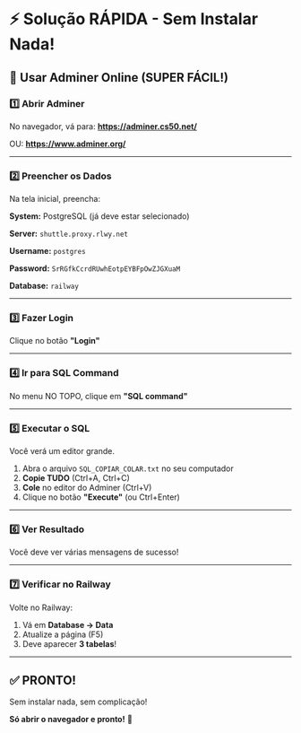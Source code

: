 # ⚡ Solução RÁPIDA - Sem Instalar Nada!

## 🎯 Usar Adminer Online (SUPER FÁCIL!)

### 1️⃣ Abrir Adminer

No navegador, vá para: **https://adminer.cs50.net/**

OU: **https://www.adminer.org/**

---

### 2️⃣ Preencher os Dados

Na tela inicial, preencha:

**System:** PostgreSQL (já deve estar selecionado)

**Server:** `shuttle.proxy.rlwy.net`

**Username:** `postgres`

**Password:** `SrRGfkCcrdRUwhEotpEYBFpOwZJGXuaM`

**Database:** `railway`

---

### 3️⃣ Fazer Login

Clique no botão **"Login"**

---

### 4️⃣ Ir para SQL Command

No menu NO TOPO, clique em **"SQL command"**

---

### 5️⃣ Executar o SQL

Você verá um editor grande.

1. Abra o arquivo `SQL_COPIAR_COLAR.txt` no seu computador
2. **Copie TUDO** (Ctrl+A, Ctrl+C)
3. **Cole** no editor do Adminer (Ctrl+V)
4. Clique no botão **"Execute"** (ou Ctrl+Enter)

---

### 6️⃣ Ver Resultado

Você deve ver várias mensagens de sucesso!

---

### 7️⃣ Verificar no Railway

Volte no Railway:
1. Vá em **Database → Data**
2. Atualize a página (F5)
3. Deve aparecer **3 tabelas**!

---

## ✅ PRONTO!

Sem instalar nada, sem complicação!

**Só abrir o navegador e pronto!** 🎉

